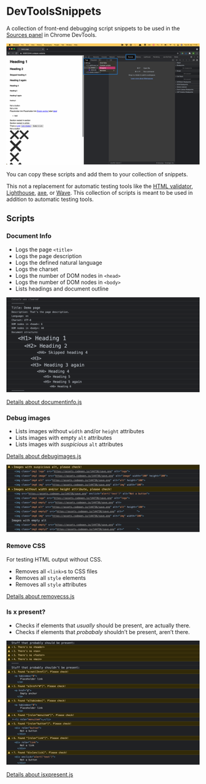 # DevToolsSnippets

A collection of front-end debugging script snippets to be used in the [Sources panel](https://developer.chrome.com/docs/devtools/javascript/sources/) in Chrome DevTools.

![The “Snippets” section highlighted in the sources panel in Chrome DevTools](assets/sourcespanel.png)

You can copy these scripts and add them to your collection of snippets.

This not a replacement for automatic testing tools like the [HTML validator](https://validator.w3.org/), [Lighthouse](https://web.dev/measure/?gclid=Cj0KCQjw9_mDBhCGARIsAN3PaFP31wNLbJyN8-iNzbOLDsGQOnIszfGveSQlruMFM5ebkT4IL1Uh574aAmIuEALw_wcB), [axe](https://www.deque.com/axe/), or [Wave](https://wave.webaim.org/). This collection of scripts is meant to be used in addition to automatic testing tools.

## Scripts
### Document Info

* Logs the page `<title>`
* Logs the page description
* Logs the defined natural language
* Logs the charset 
* Logs the number of DOM nodes in `<head>`
* Logs the number of DOM nodes in `<body>`
* Lists headings and document outline

![Demo output of the basic document information, including the heading outline that shows empty and skipped headings](assets/docinfo.png)

[Details about documentinfo.js](documentinfo/)
### Debug images

* Lists images without `width` and/or `height` attributes
* Lists images with empty `alt` attributes
* Lists images with _suspicious_  `alt` attributes

[Details about debugimages.js](debugimages/)

![Demo output of the image debugging script that lists images with suspicious and empty alts and images with missing width or height attributes](assets/imagedebug.png)

### Remove CSS

For testing HTML output without CSS.

* Removes all `<link>`s to CSS files
* Removes all `style` elements
* Removes all `style` attributes

[Details about removecss.js](removecss/)

### Is x present?

* Checks if elements that _usually_ should be present, are actually there.
* Checks if elements that _probabaly_ shouldn’t be present, aren’t there.


![Demo output of the “Is x present?” script that lists a bunch of warning related to malformed HTML](assets/isxpresent.png)

[Details about isxpresent.js](isxpresent/)


